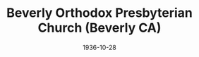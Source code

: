 ---
date: &id001 1936-10-28
end_date: null
location:
  address: Los Angeles
  city: Beverly
  state: CA
minister:
- end: 1939-01-01
  name: Donald Blackie
  start: 1936-10-28
  type: Pastor
- end: 1956-01-01
  name: Dwight Poundstone
  start: 1939-01-01
  type: Pastor
- end: 1962-01-01
  name: Arthur Olson
  start: 1957-01-01
  type: Pastor
- end: 1969-01-01
  name: Calvin Malcor
  start: 1963-01-01
  type: Pastor
- end: 1975-01-01
  name: Daniel Overduin
  start: 1969-01-01
  type: Pastor
- end: 1981-01-01
  name: Dennis Johnson
  start: 1976-01-01
  type: Pastor
- end: 1988-01-01
  name: Steven Larson
  start: 1982-01-01
  type: Pastor
- end: 2004-01-01
  name: Alan Pontier
  start: 1988-01-01
  type: Pastor
- end: 1987-01-01
  name: Josue Balderas
  start: 1982-01-01
  type: Associate Pastor
ministers:
- Donald Blackie
- Dwight Poundstone
- Arthur Olson
- Calvin Malcor
- Daniel Overduin
- Dennis Johnson
- Steven Larson
- Alan Pontier
- Josue Balderas
name: Beverly Orthodox Presbyterian Church
names:
- end: 2006-01-01
  name: Beverly Orthodox Presbyterian Church
  start: 1936-10-28
- end: 1937-07-19
  name: Gardens Tabernacle PCA
  start: 1936-10-28
origination_date: *id001
raw_data: "AR\tLos Angeles\nBeverly Orthodox Presbyterian Church  (October 28, 1936-2006)\n\
  (called Gardens Tabernacle PCA, October 28, 1936-July 19, 1937)\nPastors: Donald\
  \ Blackie, 1936-39\nDwight Poundstone, 1939-56\nArthur Olson, 1957-62\nCalvin Malcor,\
  \ 1963-69\nDaniel Overduin, 1969-75\nDennis Johnson, 1976-81\nSteven Larson, 1982-88\n\
  Alan Pontier, 1988-2004\nAssoc. Pastor: Josue Balderas, 1982-87\n"
received_from: null
states:
- CA
status:
  active: false
  end_date: 2006-01-01
  reason: null
  received_from: null
  withdrawal_to: null
title: Beverly Orthodox Presbyterian Church (Beverly CA)
year_established:
- 1936

---